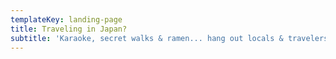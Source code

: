 ```yaml
---
templateKey: landing-page
title: Traveling in Japan?
subtitle: 'Karaoke, secret walks & ramen... hang out locals & travelers in Japan'
---
```


